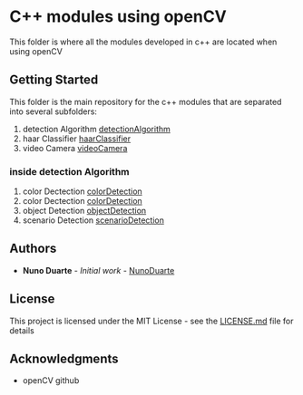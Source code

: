 # C++ modules using openCV

This folder is where all the modules developed in c++ are located when using openCV

## Getting Started

This folder is the main repository for the c++ modules that are separated into several subfolders:
1. detection Algorithm [detectionAlgorithm](https://github.com/NunoDuarte/openCVdevelop/tree/master/cpp/detectionAlgorithm)
2. haar Classifier [haarClassifier](https://github.com/NunoDuarte/openCVdevelop/tree/master/cpp/haarClassifier)
4. video Camera [videoCamera](https://github.com/NunoDuarte/openCVdevelop/tree/master/cpp/videoCamera)

### inside detection Algorithm
1. color Dectection [colorDetection](https://github.com/NunoDuarte/openCVdevelop/tree/master/cpp/detectionAlgorithm/colorDetection)
2. color Dectection [colorDetection](https://github.com/NunoDuarte/openCVdevelop/tree/master/cpp/detectionAlgorithm/colorDetection)
3. object Detection [objectDetection](https://github.com/NunoDuarte/openCVdevelop/tree/master/cpp/detectionAlgorithm/objectDetection)
4. scenario Detection [scenarioDetection](https://github.com/NunoDuarte/openCVdevelop/tree/master/cpp/detectionAlgorithm/scenarioDetection)

## Authors

* **Nuno Duarte** - *Initial work* - [NunoDuarte](https://github.com/NunoDuarte)


## License

This project is licensed under the MIT License - see the [LICENSE.md](LICENSE.md) file for details

## Acknowledgments

* openCV github
